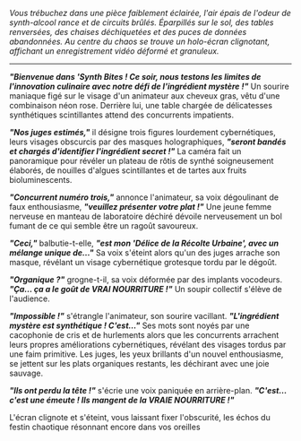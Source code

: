 _Vous trébuchez dans une pièce faiblement éclairée, l'air épais de l'odeur de synth-alcool rance et de circuits brûlés. Éparpillés sur le sol, des tables renversées, des chaises déchiquetées et des puces de données abandonnées. Au centre du chaos se trouve un holo-écran clignotant, affichant un enregistrement vidéo déformé et granuleux._

---

**_"Bienvenue dans 'Synth Bites ! Ce soir, nous testons les limites de l'innovation culinaire avec notre défi de l'ingrédient mystère !"_** Un sourire maniaque figé sur le visage d'un animateur aux cheveux gras, vêtu d'une combinaison néon rose. Derrière lui, une table chargée de délicatesses synthétiques scintillantes attend des concurrents impatients.

**_"Nos juges estimés,"_** il désigne trois figures lourdement cybernétiques, leurs visages obscurcis par des masques holographiques, **_"seront bandés et chargés d'identifier l'ingrédient secret !"_** La caméra fait un panoramique pour révéler un plateau de rôtis de synthé soigneusement élaborés, de nouilles d'algues scintillantes et de tartes aux fruits bioluminescents.

**_"Concurrent numéro trois,"_** annonce l'animateur, sa voix dégoulinant de faux enthousiasme, **_"veuillez présenter votre plat !"_** Une jeune femme nerveuse en manteau de laboratoire déchiré dévoile nerveusement un bol fumant de ce qui semble être un ragoût savoureux.

**_"Ceci,"_** balbutie-t-elle, **_"est mon 'Délice de la Récolte Urbaine', avec un mélange unique de…"_** Sa voix s'éteint alors qu'un des juges arrache son masque, révélant un visage cybernétique grotesque tordu par le dégoût.

**_"Organique ?"_** grogne-t-il, sa voix déformée par des implants vocodeurs. **_"Ça… ça a le goût de VRAI NOURRITURE !"_** Un soupir collectif s'élève de l'audience.

**_"Impossible !"_** s'étrangle l'animateur, son sourire vacillant. **_"L'ingrédient mystère est synthétique ! C'est…"_** Ses mots sont noyés par une cacophonie de cris et de hurlements alors que les concurrents arrachent leurs propres améliorations cybernétiques, révélant des visages tordus par une faim primitive. Les juges, les yeux brillants d'un nouvel enthousiasme, se jettent sur les plats organiques restants, les déchirant avec une joie sauvage.

**_"Ils ont perdu la tête !"_** s'écrie une voix paniquée en arrière-plan. **_"C'est… c'est une émeute ! Ils mangent de la VRAIE NOURRITURE !"_**

L'écran clignote et s'éteint, vous laissant fixer l'obscurité, les échos du festin chaotique résonnant encore dans vos oreilles
